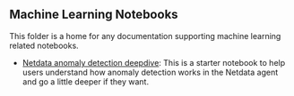 ## Machine Learning Notebooks

This folder is a home for any documentation supporting machine learning related notebooks.

- [Netdata anomaly detection deepdive](netdata%20anomaly%20detection%20deepdive.ipynb): This is a starter notebook to help users understand how anomaly detection works in the Netdata agent and go a little deeper if they want.